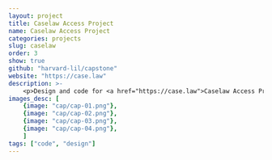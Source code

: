 ```yaml
---
layout: project
title: Caselaw Access Project
name: Caselaw Access Project
categories: projects
slug: caselaw
order: 3
show: true
github: "harvard-lil/capstone"
website: "https://case.law"
description: >-
    <p>Design and code for <a href="https://case.law">Caselaw Access Project</a> — expanding public access to 360 years of case law.</p>
images_desc: [
    {image: "cap/cap-01.png"}, 
    {image: "cap/cap-02.png"}, 
    {image: "cap/cap-03.png"},
    {image: "cap/cap-04.png"},
    ]
tags: ["code", "design"]
---
```




